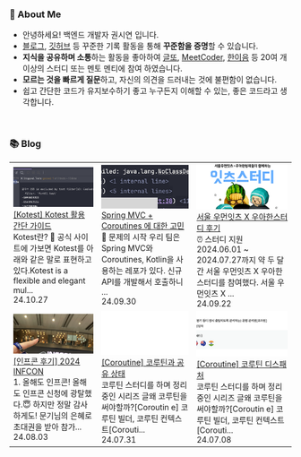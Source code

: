 ### 🚀 About Me

- 안녕하세요! 백엔드 개발자 권시연 입니다.
- [블로그](https://yeonyeon.tistory.com/), [깃허브](https://github.com/yeon-06) 등 꾸준한 기록 활동을 통해 **꾸준함을 증명**할 수 있습니다.
- **지식을 공유하며 소통**하는 활동을 좋아하여 [글또](https://www.notion.so/ac5b18a482fb4df497d4e8257ad4d516), [MeetCoder](https://github.com/Meet-Coder-Study/posting-review), [한이음](https://www.hanium.or.kr/portal/index.do) 등 20여 개 이상의 스터디 또는 멘토 멘티에 참여 하였습니다.
- **모르는 것을 빠르게 질문**하고, 자신의 의견을 드러내는 것에 불편함이 없습니다.
- 쉽고 간단한 코드가 유지보수하기 좋고 누구든지 이해할 수 있는, 좋은 코드라고 생각합니다.

<br/>

### 📚 Blog
<table><tbody><tr>
<td>
    <a href="https://yeonyeon.tistory.com/341">
        <img width="100%" src="/img/2637080727325455465.png"/><br/>
        <div>[Kotest] Kotest 활용 간단 가이드 </div>
    </a>
    <div>Kotest란? 🤔 공식 사이트에 가보면 Kotest를 아래와 같은 말로 표현하고 있다.Kotest is a flexible and elegant mul...</div>
    <div>24.10.27</div>
</td>
<td>
    <a href="https://yeonyeon.tistory.com/340">
        <img width="100%" src="/img/1203599978631471314.png"/><br/>
        <div>Spring MVC + Coroutines 에 대한 고민 </div>
    </a>
    <div>🤔 문제의 시작 우리 팀은 Spring MVC와 Coroutines, Kotlin을 사용하는 레포가 있다. 신규 API를 개발해서 호출하니 ...</div>
    <div>24.09.30</div>
</td>
<td>
    <a href="https://yeonyeon.tistory.com/339">
        <img width="100%" src="/img/538557769185193598.png"/><br/>
        <div>서울 우먼잇츠 X 우아한스터디 후기 </div>
    </a>
    <div>⏰ 스터디 지원 2024.06.01 ~ 2024.07.27까지 약 두 달간 서울 우먼잇츠 X 우아한스터디를 참여했다. 서울 우먼잇츠 X ...</div>
    <div>24.09.22</div>
</td>
</tr>
<tr>
<td>
    <a href="https://yeonyeon.tistory.com/338">
        <img width="100%" src="/img/8021007516231867254.png"/><br/>
        <div>[인프콘 후기] 2024 INFCON </div>
    </a>
    <div>1. 올해도 인프콘! 올해도 인프콘 신청에 광탈했다.😇 하지만 정말 감사하게도! 문기님의 은혜로 초대권을 받아 참가...</div>
    <div>24.08.03</div>
</td>
<td>
    <a href="https://yeonyeon.tistory.com/337">
        <img width="100%" src="/img/1244298188154724674.png"/><br/>
        <div>[Coroutine] 코루틴과 공유 상태 </div>
    </a>
    <div>코루틴 스터디를 하며 정리 중인 시리즈 글왜 코루틴을 써야할까?[Coroutin e] 코루틴 빌더, 코루틴 컨텍스트[Corouti...</div>
    <div>24.07.31</div>
</td>
<td>
    <a href="https://yeonyeon.tistory.com/336">
        <img width="100%" src="/img/2710907769553388626.png"/><br/>
        <div>[Coroutine] 코루틴 디스패처 </div>
    </a>
    <div>코루틴 스터디를 하며 정리 중인 시리즈 글왜 코루틴을 써야할까?[Coroutin e] 코루틴 빌더, 코루틴 컨텍스트[Corouti...</div>
    <div>24.07.08</div>
</td>
</tr>
</tbody></table>